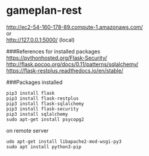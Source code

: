 # gameplan-rest  
http://ec2-54-160-178-89.compute-1.amazonaws.com/  
or  
http://127.0.0.1:5000/  (local)  

###References for installed packages  
https://pythonhosted.org/Flask-Security/  
http://flask.pocoo.org/docs/0.11/patterns/sqlalchemy/  
https://flask-restplus.readthedocs.io/en/stable/  



###Packages installed
```
pip3 install flask
pip3 install flask-restplus
pip3 install flask-sqlalchemy
pip3 install flask-security
pip3 install sqlalchemy
sudo apt-get install psycopg2
```
on remote server
``` 
udo apt-get install libapache2-mod-wsgi-py3
sudo apt install python3-pip
```